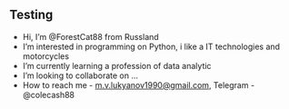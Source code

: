 ## Testing 
- Hi, I’m @ForestCat88 from Russland
-  I’m interested in programming on Python, i like a IT technologies and motorcycles
-  I’m currently learning a profession of data analytic
-  I’m looking to collaborate on ...
-  How to reach me - m.v.lukyanov1990@gmail.com, Telegram - @colecash88

<!---
ForestCat88/ForestCat88 is a ✨ special ✨ repository because its `README.md` (this file) appears on your GitHub profile.
You can click the Preview link to take a look at your changes.
--->
